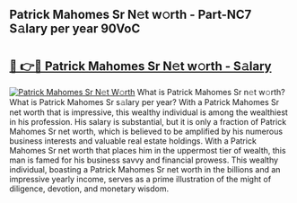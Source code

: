## Patrick Mahomes Sr N𝚎t w𝚘rth - Part-NC7 S𝚊lary per year 90VoC

# <h2><a href="http://gc28cjz.nevu.top/?p=Patrick+Mahomes+Sr">🔗 👉🔴 Patrick Mahomes Sr N𝚎t w𝚘rth - S𝚊lary</a></h2>

[![Patrick Mahomes Sr N𝚎t W𝚘rth](https://i.imgur.com/Oavwk0R.jpeg)](http://gc28cjz.nevu.top/?p=Patrick+Mahomes+Sr)
What is Patrick Mahomes Sr n𝚎t w𝚘rth? What is Patrick Mahomes Sr s𝚊lary per year?
With a Patrick Mahomes Sr net worth that is impressive, this wealthy individual is among the wealthiest in his profession. His salary is substantial, but it is only a fraction of Patrick Mahomes Sr net worth, which is believed to be amplified by his numerous business interests and valuable real estate holdings. With a Patrick Mahomes Sr net worth that places him in the uppermost tier of wealth, this man is famed for his business savvy and financial prowess. This wealthy individual, boasting a Patrick Mahomes Sr net worth in the billions and an impressive yearly income, serves as a prime illustration of the might of diligence, devotion, and monetary wisdom.
